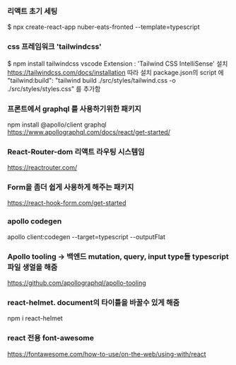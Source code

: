 ### 리액트 초기 세팅

$ npx create-react-app nuber-eats-fronted --template=typescript

### css 프레임워크 'tailwindcss'

$ npm install tailwindcss
vscode Extension : 'Tailwind CSS IntelliSense' 설치
https://tailwindcss.com/docs/installation 따라 설치
package.json의 script 에 "tailwind:build": "tailwind build ./src/styles/tailwind.css -o ./src/styles/styles.css" 를 추가함

### 프론트에서 graphql 를 사용하기위한 패키지

npm install @apollo/client graphql
https://www.apollographql.com/docs/react/get-started/

### React-Router-dom 리액트 라우팅 시스템임

https://reactrouter.com/

### Form을 좀더 쉽게 사용하게 해주는 패키지

https://react-hook-form.com/get-started

### apollo codegen

apollo client:codegen --target=typescript --outputFlat

### Apollo tooling -> 백엔드 mutation, query, input type들 typescript 파일 생얼을 해줌

https://github.com/apollographql/apollo-tooling

### react-helmet. document의 타이틀을 바꿀수 있게 해줌

npm i react-helmet

### react 전용 font-awesome

https://fontawesome.com/how-to-use/on-the-web/using-with/react
